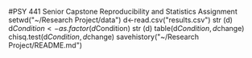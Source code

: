 #PSY 441 Senior Capstone Reproducibility and Statistics Assignment
setwd("~/Research Project/data")
d<-read.csv("results.csv")
str (d)
d$Condition<-as.factor(d$Condition)
str (d)
table(d$Condition,d$change)
chisq.test(d$Condition, d$change)
savehistory("~/Research Project/README.md")

